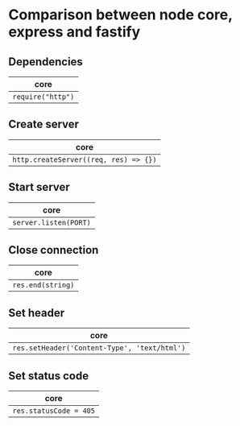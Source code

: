 # Comparison between node core, express and fastify

## Dependencies

| core | 
|---|
|`require("http")`|

## Create server

core |
--- |
`http.createServer((req, res) => {})` |

## Start server

core |
--- |
`server.listen(PORT)` |

## Close connection

core |
--- |
`res.end(string)`|

## Set header

core |
--- |
`res.setHeader('Content-Type', 'text/html')` |

## Set status code

core |
--- |
`res.statusCode = 405` |

